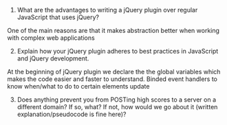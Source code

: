 1) What are the advantages to writing a jQuery plugin over regular JavaScript that uses jQuery?

One of the main reasons are that it makes abstraction better when working with complex web applications




2) Explain how your jQuery plugin adheres to best practices in JavaScript and jQuery development.

At the beginning of jQuery plugin we declare the the global variables which makes the code easier and faster to understand. Binded event handlers to know when/what to do to certain elements update 





3) Does anything prevent you from POSTing high scores to a server on a different domain? If so, what? If not, how would we go about it (written explanation/pseudocode is fine here)?